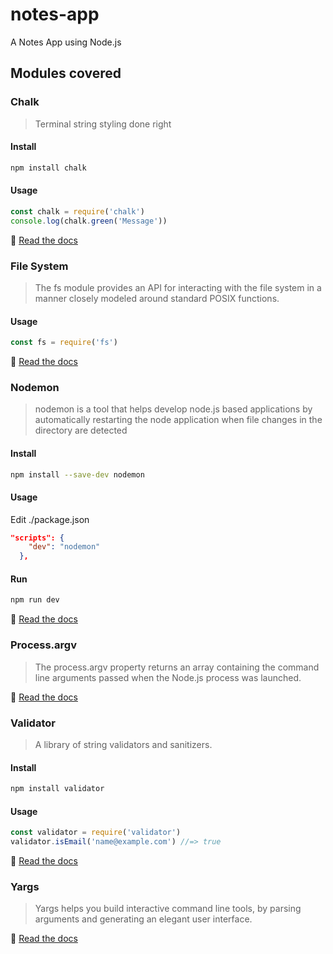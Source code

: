 # notes-app
A Notes App using Node.js

## Modules covered

### Chalk
>Terminal string styling done right

#### Install
```bash
npm install chalk
```

#### Usage
```javascript
const chalk = require('chalk')
console.log(chalk.green('Message'))
```
:page_facing_up: [Read the docs](https://www.npmjs.com/package/chalk)

### File System
>The fs module provides an API for interacting with the file system in a manner closely modeled around standard POSIX functions.

#### Usage
```javascript
const fs = require('fs')
```
:page_facing_up: [Read the docs](https://nodejs.org/dist/latest-v12.x/docs/api/fs.html#fs_file_system)

### Nodemon
>nodemon is a tool that helps develop node.js based applications by automatically restarting the node application when file changes in the directory are detected

#### Install
```bash
npm install --save-dev nodemon
```

#### Usage  
Edit ./package.json
```json
"scripts": {
    "dev": "nodemon"
  },
```
#### Run
```bash
npm run dev
```

:page_facing_up: [Read the docs](https://www.npmjs.com/package/nodemon)

### Process.argv
>The process.argv property returns an array containing the command line arguments passed when the Node.js process was launched.

:page_facing_up: [Read the docs](https://nodejs.org/dist/latest-v12.x/docs/api/process.html#process_process_argv)

### Validator
>A library of string validators and sanitizers.

#### Install
```bash
npm install validator
```

#### Usage
```javascript
const validator = require('validator')
validator.isEmail('name@example.com') //=> true
```
:page_facing_up: [Read the docs](https://www.npmjs.com/package/validator)

### Yargs
>Yargs helps you build interactive command line tools, by parsing arguments and generating an elegant user interface.

:page_facing_up: [Read the docs](https://www.npmjs.com/package/yargs)

